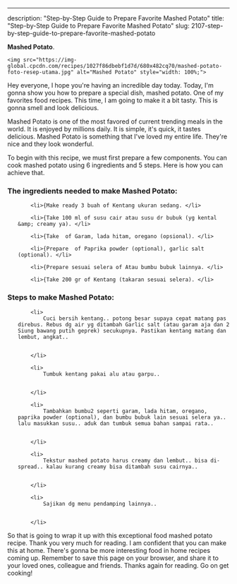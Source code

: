 ---
description: "Step-by-Step Guide to Prepare Favorite Mashed Potato"
title: "Step-by-Step Guide to Prepare Favorite Mashed Potato"
slug: 2107-step-by-step-guide-to-prepare-favorite-mashed-potato

<p>
	<strong>Mashed Potato</strong>. 
	
</p>
<p>
	
	<img src="https://img-global.cpcdn.com/recipes/1027f86dbebf1d7d/680x482cq70/mashed-potato-foto-resep-utama.jpg" alt="Mashed Potato" style="width: 100%;">
	
	
</p>
<p>
	Hey everyone, I hope you're having an incredible day today. Today, I'm gonna show you how to prepare a special dish, mashed potato. One of my favorites food recipes. This time, I am going to make it a bit tasty. This is gonna smell and look delicious.
</p>
	
<p>
	Mashed Potato is one of the most favored of current trending meals in the world. It is enjoyed by millions daily. It is simple, it's quick, it tastes delicious. Mashed Potato is something that I've loved my entire life. They're nice and they look wonderful.
</p>
<p>
	
</p>

<p>
To begin with this recipe, we must first prepare a few components. You can cook mashed potato using 6 ingredients and 5 steps. Here is how you can achieve that.
</p>

<h3>The ingredients needed to make Mashed Potato:</h3>

<ol>
	
		<li>{Make ready 3 buah of Kentang ukuran sedang. </li>
	
		<li>{Take 100 ml of susu cair atau susu dr bubuk (yg kental &amp; creamy ya). </li>
	
		<li>{Take  of Garam, lada hitam, oregano (opsional). </li>
	
		<li>{Prepare  of Paprika powder (optional), garlic salt (optional). </li>
	
		<li>{Prepare sesuai selera of Atau bumbu bubuk lainnya. </li>
	
		<li>{Take 200 gr of Kentang (takaran sesuai selera). </li>
	
</ol>
<p>
	
</p>

<h3>Steps to make Mashed Potato:</h3>

<ol>
	
		<li>
			Cuci bersih kentang.. potong besar supaya cepat matang pas direbus. Rebus dg air yg ditambah Garlic salt (atau garam aja dan 2 Siung bawang putih geprek) secukupnya. Pastikan kentang matang dan lembut, angkat..
			
			
		</li>
	
		<li>
			Tumbuk kentang pakai alu atau garpu..
			
			
		</li>
	
		<li>
			Tambahkan bumbu2 seperti garam, lada hitam, oregano, paprika powder (optional), dan bumbu bubuk lain sesuai selera ya.. lalu masukkan susu.. aduk dan tumbuk semua bahan sampai rata..
			
			
		</li>
	
		<li>
			Tekstur mashed potato harus creamy dan lembut.. bisa di-spread.. kalau kurang creamy bisa ditambah susu cairnya..
			
			
		</li>
	
		<li>
			Sajikan dg menu pendamping lainnya..
			
			
		</li>
	
</ol>

<p>
	
</p>

<p>
	So that is going to wrap it up with this exceptional food mashed potato recipe. Thank you very much for reading. I am confident that you can make this at home. There's gonna be more interesting food in home recipes coming up. Remember to save this page on your browser, and share it to your loved ones, colleague and friends. Thanks again for reading. Go on get cooking!
</p>
